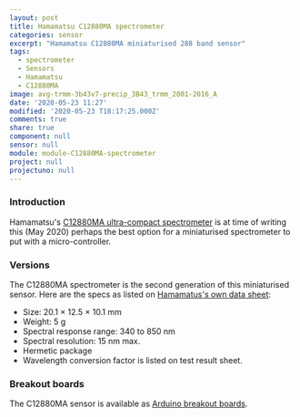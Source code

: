 ```yaml
---
layout: post
title: Hamamatsu C12880MA spectrometer
categories: sensor
excerpt: "Hamamatsu C12880MA miniaturised 288 band sensor"
tags:
  - spectrometer
  - Sensors
  - Hamamatsu
  - C12880MA
image: avg-trmm-3b43v7-precip_3B43_trmm_2001-2016_A
date: '2020-05-23 11:27'
modified: '2020-05-23 T18:17:25.000Z'
comments: true
share: true
component: null
sensor: null
module: module-C12880MA-spectrometer
project: null
projectuno: null
---
```


### Introduction

Hamamatsu's [C12880MA ultra-compact spectrometer](https://www.hamamatsu.com/jp/en/product/type/C12880MA/index.html) is at time of writing this (May 2020) perhaps the best option for a miniaturised spectrometer to put with a micro-controller.

### Versions

The C12880MA spectrometer is the second generation of this miniaturised sensor. Here are the specs as listed on [Hamamatus's own data sheet](https://www.hamamatsu.com/resources/pdf/ssd/c12880ma_kacc1226e.pdf):

- Size: 20.1 × 12.5 × 10.1 mm
- Weight: 5 g
- Spectral response range: 340 to 850 nm
- Spectral resolution: 15 nm max.
- Hermetic package
- Wavelength conversion factor is listed on test result sheet.


### Breakout boards

The C12880MA sensor is available as [Arduino breakout boards](../../modules/module-C12880MA-spectrometer).
